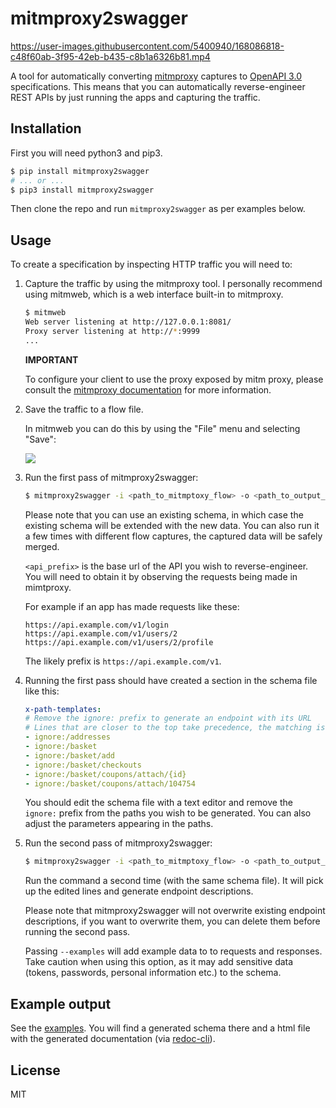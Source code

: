 # mitmproxy2swagger


https://user-images.githubusercontent.com/5400940/168086818-c48f60ab-3f95-42eb-b435-c8b1a6326b81.mp4



A tool for automatically converting [mitmproxy](https://mitmproxy.org/) captures to [OpenAPI 3.0](https://swagger.io/specification/) specifications. This means that you can automatically reverse-engineer REST APIs by just running the apps and capturing the traffic.

## Installation

First you will need python3 and pip3.

```bash
$ pip install mitmproxy2swagger 
# ... or ...
$ pip3 install mitmproxy2swagger
```

Then clone the repo and run `mitmproxy2swagger` as per examples below.

## Usage

To create a specification by inspecting HTTP traffic you will need to:

1. Capture the traffic by using the mitmproxy tool. I personally recommend using mitmweb, which is a web interface built-in to mitmproxy.

    ```bash
    $ mitmweb
    Web server listening at http://127.0.0.1:8081/
    Proxy server listening at http://*:9999
    ...
    ```
    **IMPORTANT**

    To configure your client to use the proxy exposed by mitm proxy, please consult the [mitmproxy documentation](https://docs.mitmproxy.org/stable/) for more information.

2. Save the traffic to a flow file.

    In mitmweb you can do this by using the "File" menu and selecting "Save":
    
    ![](./docs/mitmweb_save.png)

3. Run the first pass of mitmproxy2swagger:

    ```bash
    $ mitmproxy2swagger -i <path_to_mitmptoxy_flow> -o <path_to_output_schema> -p <api_prefix>
    ```

    Please note that you can use an existing schema, in which case the existing schema will be extended with the new data. You can also run it a few times with different flow captures, the captured data will be safely merged.

    `<api_prefix>` is the base url of the API you wish to reverse-engineer. You will need to obtain it by observing the requests being made in mimtproxy.

    For example if an app has made requests like these:

    ```
    https://api.example.com/v1/login
    https://api.example.com/v1/users/2
    https://api.example.com/v1/users/2/profile
    ```

    The likely prefix is `https://api.example.com/v1`.

4. Running the first pass should have created a section in the schema file like this:

    ```yaml
    x-path-templates:
    # Remove the ignore: prefix to generate an endpoint with its URL
    # Lines that are closer to the top take precedence, the matching is greedy
    - ignore:/addresses
    - ignore:/basket
    - ignore:/basket/add
    - ignore:/basket/checkouts
    - ignore:/basket/coupons/attach/{id}
    - ignore:/basket/coupons/attach/104754
    ```

    You should edit the schema file with a text editor and remove the `ignore:` prefix from the paths you wish to be generated. You can also adjust the parameters appearing in the paths.

5. Run the second pass of mitmproxy2swagger:

    ```bash
    $ mitmproxy2swagger -i <path_to_mitmptoxy_flow> -o <path_to_output_schema> -p <api_prefix> [--examples]
    ```

    Run the command a second time (with the same schema file). It will pick up the edited lines and generate endpoint descriptions. 

    Please note that mitmproxy2swagger will not overwrite existing endpoint descriptions, if you want to overwrite them, you can delete them before running the second pass.

    Passing `--examples` will add example data to to requests and responses. Take caution when using this option, as it may add sensitive data (tokens, passwords, personal information etc.) to the schema.

## Example output

See the [examples](./examples/). You will find a generated schema there and a html file with the generated documentation (via [redoc-cli](https://www.npmjs.com/package/redoc-cli)).

## License
MIT

